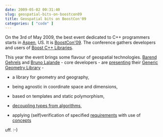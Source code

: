 ```yaml
---
date: 2009-05-02 00:31:40
slug: geospatial-bits-on-boostcon09
title: Geospatial bits on BoostCon'09
categories: [ "code" ]
---
```


On the 3rd of May 2009, the best event dedicated to C++ programmers starts in [Aspen](http://www.boostcon.com/location/around-town), US. It is [BoostCon'09](http://www.boostcon.com/). The conference gathers developers and users of [Boost C++ Libraries](http://boost.org/).




This year the event brings some flavour of geospatial technologies. [Barend Gehrels](http://www.boostcon.com/program/speakers#barend-gehrels) and [Bruno Lalande](http://www.boostcon.com/program/speakers#bruno-lalande) - core developers - are [presenting](http://www.boostcon.com/program/sessions#gehrels-lalande-a-generic-geometry-library) their [Generic Geometry Library](http://mateusz.loskot.net/?p=399) - 






  * a library for geometry and geography,


  * being agnostic in coordinate space and dimensions,


  * based on templates and static polymorphism,


  * [decoupling types from algorithms](http://www.sgi.com/tech/stl/stl_introduction.html),


  * applying (self)verification of specified [requirements](http://www.boost.org/community/generic_programming.html#concept) with use of [concepts](http://www.boost.org/community/generic_programming.html#concept)




uff. :-)
